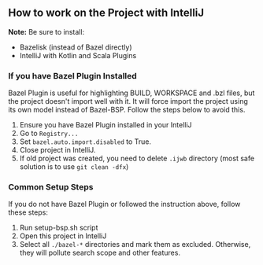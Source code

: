 ## How to work on the Project with IntelliJ

**Note:** Be sure to install:
* Bazelisk (instead of Bazel directly)
* IntelliJ with Kotlin and Scala Plugins

### If you have Bazel Plugin Installed

Bazel Plugin is useful for highlighting BUILD, WORKSPACE and .bzl files, but the project doesn't import well with it.
It will force import the project using its own model instead of Bazel-BSP. Follow the steps below to avoid this.

1. Ensure you have Bazel Plugin installed in your IntelliJ
2. Go to `Registry...`
3. Set `bazel.auto.import.disabled` to True.
4. Close project in IntelliJ.
5. If old project was created, you need to delete `.ijwb` directory (most safe solution is to use `git clean -dfx`)

### Common Setup Steps

If you do not have Bazel Plugin or followed the instruction above, follow these steps:

1. Run setup-bsp.sh script
2. Open this project in IntelliJ
3. Select all `./bazel-*` directories and mark them as excluded. Otherwise, they will pollute search scope and other features.

